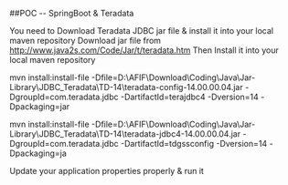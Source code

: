 ##POC -- SpringBoot & Teradata

You need to Download Teradata JDBC jar file & install it into your local maven repository
Download jar file from http://www.java2s.com/Code/Jar/t/teradata.htm
Then Install it into your local maven repository

mvn install:install-file -Dfile=D:\AFIF\Download\Coding\Java\Jar-Library\JDBC_Teradata\TD-14\teradata-config-14.00.00.04.jar -DgroupId=com.teradata.jdbc -DartifactId=terajdbc4 -Dversion=14 -Dpackaging=jar

mvn install:install-file -Dfile=D:\AFIF\Download\Coding\Java\Jar-Library\JDBC_Teradata\TD-14\teradata-jdbc4-14.00.00.04.jar -DgroupId=com.teradata.jdbc -DartifactId=tdgssconfig -Dversion=14 -Dpackaging=ja


Update your application properties properly & run it


